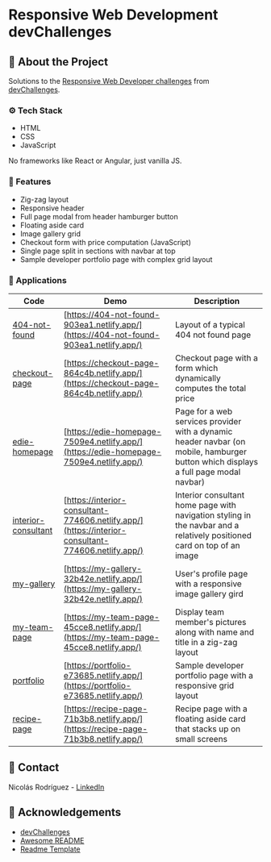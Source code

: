 # Responsive Web Development devChallenges

## :star2: About the Project

Solutions to the [Responsive Web Developer challenges](<https://devchallenges.io/paths/responsive-web-developer>) from [devChallenges](<https://devchallenges.io/>).

### :gear: Tech Stack

- HTML
- CSS
- JavaScript

No frameworks like React or Angular, just vanilla JS.

### :dart: Features

- Zig-zag layout
- Responsive header
- Full page modal from header hamburger button
- Floating aside card
- Image gallery grid
- Checkout form with price computation (JavaScript)
- Single page split in sections with navbar at top
- Sample developer portfolio page with complex grid layout

### :iphone: Applications

| Code         | Demo      | Description |
|--------------|-----------|------------|
| [404-not-found](./404-not-found/) | [https://404-not-found-903ea1.netlify.app/](https://404-not-found-903ea1.netlify.app/)      | Layout of a typical 404 not found page        |
| [checkout-page](./checkout-page)      | [https://checkout-page-864c4b.netlify.app/](https://checkout-page-864c4b.netlify.app/)  | Checkout page with a form which dynamically computes the total price      |
| [edie-homepage](./edie-homepage)      | [https://edie-homepage-7509e4.netlify.app/](https://edie-homepage-7509e4.netlify.app/)  | Page for a web services provider with a dynamic header navbar (on mobile, hamburger button which displays a full page modal navbar)      |
| [interior-consultant](./interior-consultant)      | [https://interior-consultant-774606.netlify.app/](https://interior-consultant-774606.netlify.app/)  | Interior consultant home page with navigation styling in the navbar and a relatively positioned card on top of an image       |
| [my-gallery](./my-gallery)      | [https://my-gallery-32b42e.netlify.app/](https://my-gallery-32b42e.netlify.app/)  | User's profile page with a responsive image gallery gird       |
| [my-team-page](./my-team-page)      | [https://my-team-page-45cce8.netlify.app/](https://my-team-page-45cce8.netlify.app/)  | Display team member's pictures along with name and title in a zig-zag layout       |
| [portfolio](./portfolio)      | [https://portfolio-e73685.netlify.app/](https://portfolio-e73685.netlify.app/)  | Sample developer portfolio page with a responsive grid layout      |
| [recipe-page](./recipe-page)      | [https://recipe-page-71b3b8.netlify.app/](https://recipe-page-71b3b8.netlify.app/)  | Recipe page with a floating aside card that stacks up on small screens      |

## :handshake: Contact

Nicolás Rodríguez - [LinkedIn](https://www.linkedin.com/in/marco-nicolas-rodriguez/)

## :gem: Acknowledgements

- [devChallenges](https://devchallenges.io/)
- [Awesome README](https://github.com/matiassingers/awesome-readme)
- [Readme Template](https://github.com/othneildrew/Best-README-Template)
